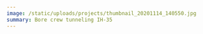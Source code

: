 ```yaml
---
image: /static/uploads/projects/thumbnail_20201114_140550.jpg
summary: Bore crew tunneling IH-35
---
```

